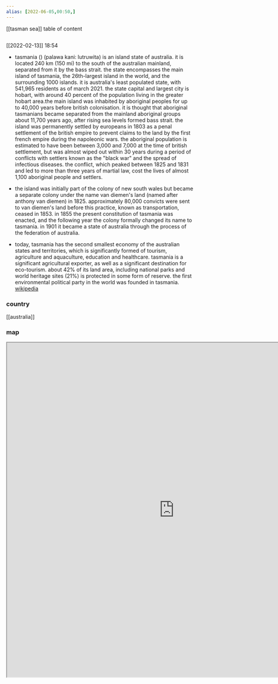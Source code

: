 ```yaml
---
alias: [2022-06-05,00:50,]
---
```

[[tasman sea]]
table of content
```toc
```
[[2022-02-13]] 18:54
- tasmania () (palawa kani: lutruwita) is an island state of australia. it is located 240 km (150 mi) to the south of the australian mainland, separated from it by the bass strait. the state encompasses the main island of tasmania, the 26th-largest island in the world, and the surrounding 1000 islands. it is australia's least populated state, with 541,965 residents as of march 2021. the state capital and largest city is hobart, with around 40 percent of the population living in the greater hobart area.the main island was inhabited by aboriginal peoples for up to 40,000 years before british colonisation. it is thought that aboriginal tasmanians became separated from the mainland aboriginal groups about 11,700 years ago, after rising sea levels formed bass strait. the island was permanently settled by europeans in 1803 as a penal settlement of the british empire to prevent claims to the land by the first french empire during the napoleonic wars. the aboriginal population is estimated to have been between 3,000 and 7,000 at the time of british settlement, but was almost wiped out within 30 years during a period of conflicts with settlers known as the "black war" and the spread of infectious diseases. the conflict, which peaked between 1825 and 1831 and led to more than three years of martial law, cost the lives of almost 1,100 aboriginal people and settlers.

- the island was initially part of the colony of new south wales but became a separate colony under the name van diemen's land (named after anthony van diemen) in 1825. approximately 80,000 convicts were sent to van diemen's land before this practice, known as transportation, ceased in 1853. in 1855 the present constitution of tasmania was enacted, and the following year the colony formally changed its name to tasmania. in 1901 it became a state of australia through the process of the federation of australia.

- today, tasmania has the second smallest economy of the australian states and territories, which is significantly formed of tourism, agriculture and aquaculture, education and healthcare. tasmania is a significant agricultural exporter, as well as a significant destination for eco-tourism. about 42% of its land area, including national parks and world heritage sites (21%) is protected in some form of reserve. the first environmental political party in the world was founded in tasmania.
[wikipedia](https://en.wikipedia.org/wiki/tasmania)
### country
[[australia]]
### map
<iframe src="https://duckduckgo.com/?t=ffab&q=tasmania&ia=web&iaxm=about" width="900" height="900" ></iframe>